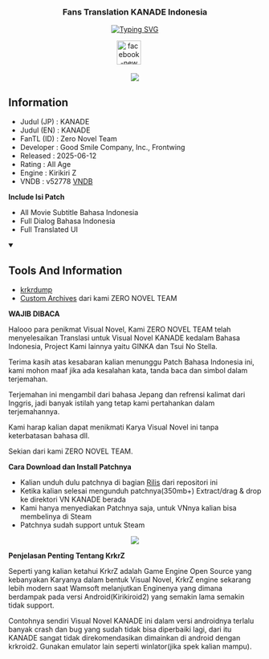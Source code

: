 
<h3 align='center'>
Fans Translation KANADE Indonesia 
</h3>


<p align='center'>
<a href="https://www.facebook.com/profile.php?id=100086800552053"><img src="https://readme-typing-svg.demolab.com?font=Roboto&pause=1000&center=true&random=false&width=435&lines=Zero+Novel+Team" alt="Typing SVG" /></a>
</p>

<p align='center'>
<a href="https://www.facebook.com/profile.php?id=100086800552053" target="_blank" rel="noopener noreferrer"><img width="48" height="48" src="https://img.icons8.com/color/48/facebook-new.png" alt="facebook-new" alt="Facebook" height="30" width="40" /></a>
&#8287;&#8287;&#8287;&#8287;&#8287;


<p align='center'>
<img src="https://blogger.googleusercontent.com/img/b/R29vZ2xl/AVvXsEiGaigSySEkq_5VolkWDIkIO6wPGJfFnVdFUs8ASzIiN1eIiHCL1HKj1wk-iOroAsSJE6jbRZXXNu5elUXYmqy_OADV057wXmD2y4oOuuLcyYV4zkPs2w4uI7zoZrgNHvu15k1RlOIQo3RQT4XFYyg_Cgnq8PGEJQYkrc9DIXCnYAWeTyhmJ-9rtBeqfiI/s16000/ev011a_2.png"


<details open> 
  <summary><h2>Information</h2></summary>

- Judul (JP) : KANADE
- Judul (EN) : KANADE
- FanTL (ID) : Zero Novel Team
- Developer  : Good Smile Company, Inc., Frontwing
- Released   : 2025-06-12
- Rating     : All Age
- Engine     : Kirikiri Z
- VNDB       : v52778 [VNDB](https://vndb.org/v52778)


**Include Isi Patch**

- All Movie Subtitle Bahasa Indonesia
- Full Dialog Bahasa Indonesia
- Full Translated UI

</detail>


<details open> 
  <summary><h2>Tools And Information</h2></summary> 

- [krkrdump](https://github.com/crskycode/KrkrDump) 
- [Custom Archives](https://github.com/Walkedharmony/ArchPacker) dari kami ZERO NOVEL TEAM


**WAJIB DIBACA**

Halooo para penikmat Visual Novel, Kami ZERO NOVEL TEAM telah menyelesaikan Translasi untuk Visual Novel KANADE kedalam Bahasa Indonesia, Project Kami lainnya yaitu GINKA dan Tsui No Stella.

Terima kasih atas kesabaran kalian menunggu Patch Bahasa Indonesia ini, kami mohon maaf jika ada kesalahan kata, tanda baca dan simbol dalam terjemahan. 

Terjemahan ini mengambil dari bahasa Jepang dan refrensi kalimat dari Inggris, jadi banyak istilah yang tetap kami pertahankan dalam terjemahannya.

Kami harap kalian dapat menikmati Karya Visual Novel ini tanpa keterbatasan bahasa dll. 

Sekian dari kami ZERO NOVEL TEAM.



**Cara Download dan Install Patchnya**
- Kalian unduh dulu patchnya di bagian [Rilis](https://github.com/Walkedharmony/KANADE-IDN/releases) dari repositori ini
- Ketika kalian selesai mengunduh patchnya(350mb+) Extract/drag & drop ke direktori VN KANADE berada
- Kami hanya menyediakan Patchnya saja, untuk VNnya kalian bisa membelinya di Steam
- Patchnya sudah support untuk Steam
  
<p align='center'>
<img src="https://blogger.googleusercontent.com/img/b/R29vZ2xl/AVvXsEiAWuq66MLSCaqfQnV2E3vPEaesYMcZF_DcyRNKnwuXxAwUosXqt58lHTaPt2Mmu5lauUwDjuD6465C_0E75e07yc-kezaL9DuCxzQr5s9nmeFH5yOTR-NsEaSPozMgHcS90e9ObUmVG9B6lFU1214yrdxnNpX4-HMydIQwUEFpr2nbcvRRXccgkD0TSWA/s16000/Screenshot%202025-08-08%20092818.png"</p>



**Penjelasan Penting Tentang KrkrZ**

Seperti yang kalian ketahui KrkrZ adalah Game Engine Open Source yang kebanyakan Karyanya dalam bentuk Visual Novel, KrkrZ engine sekarang lebih modern saat Wamsoft melanjutkan Enginenya yang dimana berdampak pada versi Android(Kirikiroid2) yang semakin lama semakin tidak support.

Contohnya sendiri Visual Novel KANADE ini dalam versi androidnya terlalu banyak crash dan bug yang sudah tidak bisa diperbaiki lagi, dari itu KANADE sangat tidak direkomendasikan dimainkan di android dengan krkroid2. Gunakan emulator lain seperti winlator(jika spek kalian mampu). 
